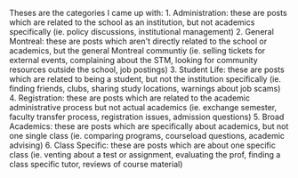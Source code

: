 Theses are the categories I came up with:
    1. Administration: these are posts which are related to the school as an institution, but not academics specifically (ie. policy discussions, institutional management)
    2. General Montreal: these are posts which aren't directly related to the school or academics, but the general Montreal communtiy (ie. selling tickets for external events, complaining about the STM, looking for community resources outside the school, job postings)
    3. Student Life: these are posts which are related to being a student, but not the institution specifically (ie. finding friends, clubs, sharing study locations, warnings about job scams)
    4. Registration: these are posts which are related to the academic administrative process but not actual academics (ie. exchange semester, faculty transfer process, registration issues, admission questions)
    5. Broad Academics: these are posts which are specifically about academics, but not one single class (ie. comparing programs, courseload questions, academic advising)
    6. Class Specific: these are posts which are about one specific class (ie. venting about a test or assignment, evaluating the prof, finding a class specific tutor, reviews of course material)